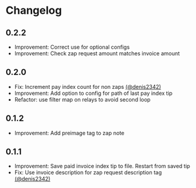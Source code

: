 # Changelog

## 0.2.2
- Improvement: Correct use for optional configs
- Improvement: Check zap request amount matches invoice amount

## 0.2.0
- Fix: Increment pay index count for non zaps [(@denis2342)](https://github.com/denis2342) 
- Improvement: Add option to config for path of last pay index tip
- Refactor: use filter map on relays to avoid second loop

## 0.1.2 
- Improvement: Add preimage tag to zap note

## 0.1.1
- Improvement: Save paid invoice index tip to file. Restart from saved tip
- Fix: Use invoice description for zap request description tag [(@denis2342)](https://github.com/denis2342)